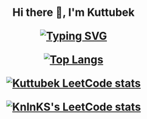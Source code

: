 <!-- ### Hi there 👋 -->
<h1 align="center">Hi there 👋, I'm Kuttubek 

<!-- <h3 align="center">Student of the school 21</h3> -->

[![Typing SVG](https://readme-typing-svg.herokuapp.com?color=%2336BCF7&lines=Student+of+the+school+21)](https://git.io/typing-svg)

[![Top Langs](https://github-readme-stats.vercel.app/api/top-langs/?username=Kuttubek7&layout=compact)](https://github.com/anuraghazra/github-readme-stats)

<!-- [![Top Langs](https://github-readme-stats.vercel.app/api/top-langs/?username=Kuttubek7)](https://github.com/anuraghazra/github-readme-stats) -->

[![Kuttubek LeetCode stats](https://leetcode-stats-six.vercel.app/api?username=Kuttubek7&theme=dark)](https://github.com/KnlnKS/leetcode-stats)

[![KnlnKS's LeetCode stats](https://leetcode-stats-six.vercel.app/api?username=KnlnKS&theme=dark)](https://github.com/KnlnKS/leetcode-stats)


<!--
**Kuttubek7/Kuttubek7** is a ✨ _special_ ✨ repository because its `README.md` (this file) appears on your GitHub profile.

Here are some ideas to get you started:

- 🔭 I’m currently working on ...
- 🌱 I’m currently learning ...
- 👯 I’m looking to collaborate on ...
- 🤔 I’m looking for help with ...
- 💬 Ask me about ...
- 📫 How to reach me: ...
- 😄 Pronouns: ...
- ⚡ Fun fact: ...
-->
